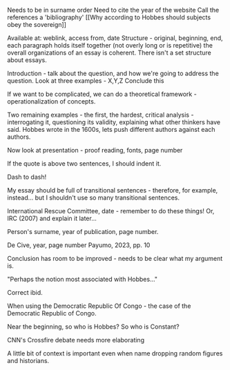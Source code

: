 Needs to be in surname order
Need to cite the year of the website
Call the references a 'bibliography'
[[Why according to Hobbes should subjects obey the sovereign]]

Available at: weblink, access from, date
Structure - original, beginning, end, each paragraph holds itself together (not overly long or is repetitive) the overall organizations of an essay is coherent. There isn't a set structure about essays.

Introduction - talk about the question, and how we're going to address the question.
Look at three examples - X,Y,Z
Conclude this

If we want to be complicated, we can do a theoretical framework - operationalization of concepts.

Two remaining examples - the first, the hardest, critical analysis - interrogating it, questioning its validity, explaining what other thinkers have said. Hobbes wrote in the 1600s, lets push different authors against each authors.

Now look at presentation - proof reading, fonts, page number

If the quote is above two sentences, I should indent it.

Dash to dash!

My essay should be full of transitional sentences - therefore, for example, instead... but I shouldn't use so many transitional sentences.

International Rescue Committee, date - remember to do these things!
Or, IRC (2007) and explain it later...

Person's surname, year of publication, page number.

De Cive, year, page number
Payumo, 2023, pp. 10

Conclusion has room to be improved - needs to be clear what my argument is.

"Perhaps the notion most associated with Hobbes..."

Correct ibid.

When using the Democratic Republic Of Congo - the case of the Democratic Republic of Congo.

Near the beginning, so who is Hobbes? So who is Constant?

CNN's Crossfire debate needs more elaborating

A little bit of context is important even when name dropping random figures and historians.